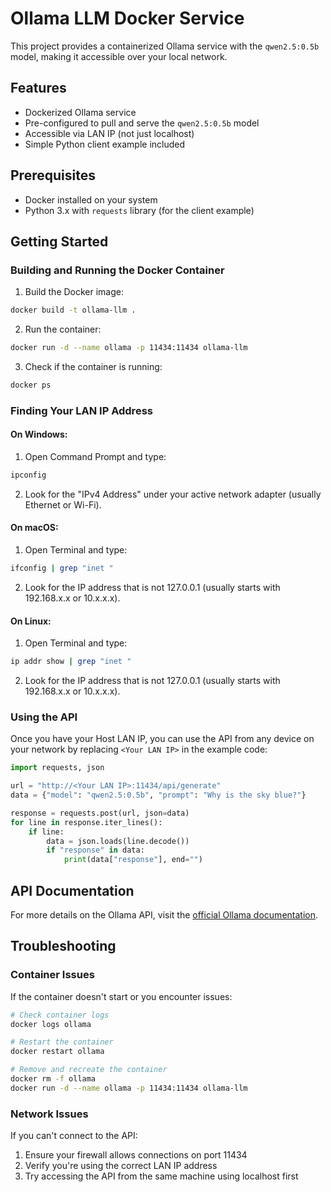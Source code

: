 # Ollama LLM Docker Service

This project provides a containerized Ollama service with the `qwen2.5:0.5b` model, making it accessible over your local network.

## Features

- Dockerized Ollama service
- Pre-configured to pull and serve the `qwen2.5:0.5b` model
- Accessible via LAN IP (not just localhost)
- Simple Python client example included

## Prerequisites

- Docker installed on your system
- Python 3.x with `requests` library (for the client example)

## Getting Started

### Building and Running the Docker Container

1. Build the Docker image:

```bash
docker build -t ollama-llm .
```

2. Run the container:

```bash
docker run -d --name ollama -p 11434:11434 ollama-llm
```

3. Check if the container is running:

```bash
docker ps
```

### Finding Your LAN IP Address

#### On Windows:

1. Open Command Prompt and type:

```bash
ipconfig
```

2. Look for the "IPv4 Address" under your active network adapter (usually Ethernet or Wi-Fi).

#### On macOS:

1. Open Terminal and type:

```bash
ifconfig | grep "inet "
```

2. Look for the IP address that is not 127.0.0.1 (usually starts with 192.168.x.x or 10.x.x.x).

#### On Linux:

1. Open Terminal and type:

```bash
ip addr show | grep "inet "
```

2. Look for the IP address that is not 127.0.0.1 (usually starts with 192.168.x.x or 10.x.x.x).

### Using the API

Once you have your Host LAN IP, you can use the API from any device on your network by replacing `<Your LAN IP>` in the example code:

```python
import requests, json

url = "http://<Your LAN IP>:11434/api/generate"
data = {"model": "qwen2.5:0.5b", "prompt": "Why is the sky blue?"}

response = requests.post(url, json=data)
for line in response.iter_lines():
    if line:
        data = json.loads(line.decode())
        if "response" in data:
            print(data["response"], end="")
```

## API Documentation

For more details on the Ollama API, visit the [official Ollama documentation](https://github.com/ollama/ollama/blob/main/docs/api.md).

## Troubleshooting

### Container Issues

If the container doesn't start or you encounter issues:

```bash
# Check container logs
docker logs ollama

# Restart the container
docker restart ollama

# Remove and recreate the container
docker rm -f ollama
docker run -d --name ollama -p 11434:11434 ollama-llm
```

### Network Issues

If you can't connect to the API:

1. Ensure your firewall allows connections on port 11434
2. Verify you're using the correct LAN IP address
3. Try accessing the API from the same machine using localhost first
